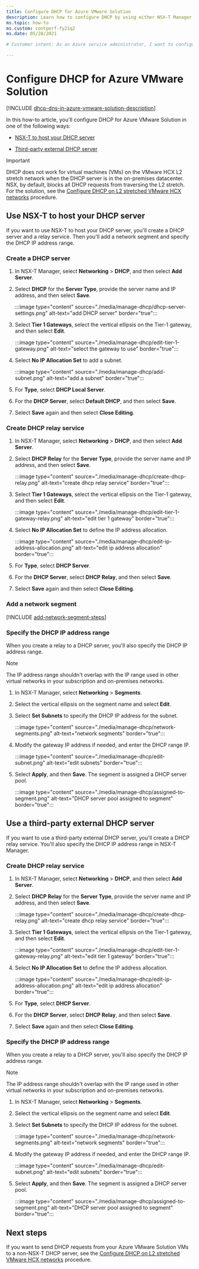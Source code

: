 ```yaml
---
title: Configure DHCP for Azure VMware Solution
description: Learn how to configure DHCP by using either NSX-T Manager to host a DHCP server or use a third-party external DHCP server.
ms.topic: how-to
ms.custom: contperf-fy21q2
ms.date: 05/28/2021

# Customer intent: As an Azure service administrator, I want to configure DHCP by using either NSX-T Manager to host a DHCP server or use a third-party external DHCP server.

---
```


# Configure DHCP for Azure VMware Solution

[!INCLUDE [dhcp-dns-in-azure-vmware-solution-description](includes/dhcp-dns-in-azure-vmware-solution-description.md)]

In this how-to article, you'll configure DHCP for Azure VMware Solution in one of the following ways: 

- [NSX-T to host your DHCP server](#use-nsx-t-to-host-your-dhcp-server)

- [Third-party external DHCP server](#use-a-third-party-external-dhcp-server)


>[!IMPORTANT]
>DHCP does not work for virtual machines (VMs) on the VMware HCX L2 stretch network when the DHCP server is in the on-premises datacenter.  NSX, by default, blocks all DHCP requests from traversing the L2 stretch. For the solution, see the [Configure DHCP on L2 stretched VMware HCX networks](configure-l2-stretched-vmware-hcx-networks.md) procedure.


## Use NSX-T to host your DHCP server
If you want to use NSX-T to host your DHCP server, you'll create a DHCP server and a relay service. Then you'll add a network segment and specify the DHCP IP address range.

### Create a DHCP server

1. In NSX-T Manager, select **Networking** > **DHCP**, and then select **Add Server**.

1. Select **DHCP** for the **Server Type**, provide the server name and IP address, and then select **Save**.

   :::image type="content" source="./media/manage-dhcp/dhcp-server-settings.png" alt-text="add DHCP server" border="true":::

1. Select **Tier 1 Gateways**, select the vertical ellipsis on the Tier-1 gateway, and then select **Edit**.

   :::image type="content" source="./media/manage-dhcp/edit-tier-1-gateway.png" alt-text="select the gateway to use" border="true":::

1. Select **No IP Allocation Set** to add a subnet.

   :::image type="content" source="./media/manage-dhcp/add-subnet.png" alt-text="add a subnet" border="true":::

1. For **Type**, select **DHCP Local Server**. 
   
1. For the **DHCP Server**, select **Default DHCP**, and then select **Save**.

1. Select **Save** again and then select **Close Editing**.

### Create DHCP relay service

1. In NSX-T Manager, select **Networking** > **DHCP**, and then select **Add Server**.

1. Select **DHCP Relay** for the **Server Type**, provide the server name and IP address, and then select **Save**.

   :::image type="content" source="./media/manage-dhcp/create-dhcp-relay.png" alt-text="create dhcp relay service" border="true":::

1. Select **Tier 1 Gateways**, select the vertical ellipsis on the Tier-1 gateway, and then select **Edit**.

   :::image type="content" source="./media/manage-dhcp/edit-tier-1-gateway-relay.png" alt-text="edit tier 1 gateway" border="true":::

1. Select **No IP Allocation Set** to define the IP address allocation.

   :::image type="content" source="./media/manage-dhcp/edit-ip-address-allocation.png" alt-text="edit ip address allocation" border="true":::

1. For **Type**, select **DHCP Server**. 
   
1. For the **DHCP Server**, select **DHCP Relay**, and then select **Save**.

1. Select **Save** again and then select **Close Editing**.

### Add a network segment

[!INCLUDE [add-network-segment-steps](includes/add-network-segment-steps.md)]

### Specify the DHCP IP address range
 
When you create a relay to a DHCP server, you'll also specify the DHCP IP address range.

>[!NOTE]
>The IP address range shouldn't overlap with the IP range used in other virtual networks in your subscription and on-premises networks.

1. In NSX-T Manager, select **Networking** > **Segments**. 
   
1. Select the vertical ellipsis on the segment name and select **Edit**.
   
1. Select **Set Subnets** to specify the DHCP IP address for the subnet. 
   
   :::image type="content" source="./media/manage-dhcp/network-segments.png" alt-text="network segments" border="true":::
      
1. Modify the gateway IP address if needed, and enter the DHCP range IP. 
      
   :::image type="content" source="./media/manage-dhcp/edit-subnet.png" alt-text="edit subnets" border="true":::
      
1. Select **Apply**, and then **Save**. The segment is assigned a DHCP server pool.
      
   :::image type="content" source="./media/manage-dhcp/assigned-to-segment.png" alt-text="DHCP server pool assigned to segment" border="true":::


## Use a third-party external DHCP server

If you want to use a third-party external DHCP server, you'll create a DHCP relay service. You'll also specify the DHCP IP address range in NSX-T Manager.

### Create DHCP relay service

1. In NSX-T Manager, select **Networking** > **DHCP**, and then select **Add Server**.

1. Select **DHCP Relay** for the **Server Type**, provide the server name and IP address, and then select **Save**.

   :::image type="content" source="./media/manage-dhcp/create-dhcp-relay.png" alt-text="create dhcp relay service" border="true":::

1. Select **Tier 1 Gateways**, select the vertical ellipsis on the Tier-1 gateway, and then select **Edit**.

   :::image type="content" source="./media/manage-dhcp/edit-tier-1-gateway-relay.png" alt-text="edit tier 1 gateway" border="true":::

1. Select **No IP Allocation Set** to define the IP address allocation.

   :::image type="content" source="./media/manage-dhcp/edit-ip-address-allocation.png" alt-text="edit ip address allocation" border="true":::

1. For **Type**, select **DHCP Server**. 
   
1. For the **DHCP Server**, select **DHCP Relay**, and then select **Save**.

1. Select **Save** again and then select **Close Editing**.


### Specify the DHCP IP address range

When you create a relay to a DHCP server, you'll also specify the DHCP IP address range.

>[!NOTE]
>The IP address range shouldn't overlap with the IP range used in other virtual networks in your subscription and on-premises networks.

1. In NSX-T Manager, select **Networking** > **Segments**. 
   
1. Select the vertical ellipsis on the segment name and select **Edit**.
   
1. Select **Set Subnets** to specify the DHCP IP address for the subnet. 
   
   :::image type="content" source="./media/manage-dhcp/network-segments.png" alt-text="network segments" border="true":::
      
1. Modify the gateway IP address if needed, and enter the DHCP range IP. 
      
   :::image type="content" source="./media/manage-dhcp/edit-subnet.png" alt-text="edit subnets" border="true":::
      
1. Select **Apply**, and then **Save**. The segment is assigned a DHCP server pool.
      
   :::image type="content" source="./media/manage-dhcp/assigned-to-segment.png" alt-text="DHCP server pool assigned to segment" border="true":::



## Next steps

If you want to send DHCP requests from your Azure VMware Solution VMs to a non-NSX-T DHCP server, see the [Configure DHCP on L2 stretched VMware HCX networks](configure-l2-stretched-vmware-hcx-networks.md) procedure.

